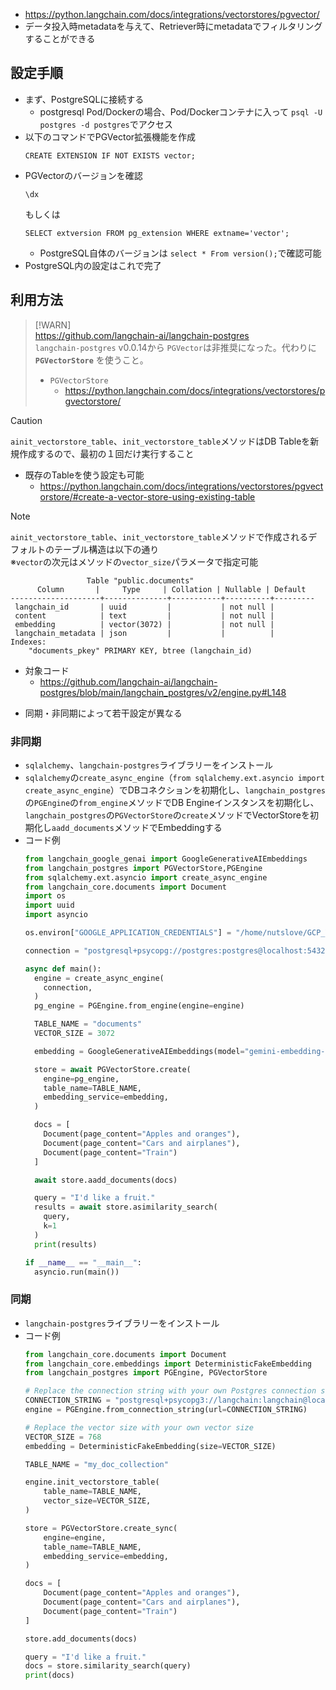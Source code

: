 - https://python.langchain.com/docs/integrations/vectorstores/pgvector/
- データ投入時metadataを与えて、Retriever時にmetadataでフィルタリングすることができる

## 設定手順
- まず、PostgreSQLに接続する
  - postgresql Pod/Dockerの場合、Pod/Dockerコンテナに入って `psql -U postgres -d postgres`でアクセス
- 以下のコマンドでPGVector拡張機能を作成  
  ```shell
  CREATE EXTENSION IF NOT EXISTS vector;
  ```
- PGVectorのバージョンを確認  
  ```shell
  \dx
  ```
  もしくは  
  ```shell
  SELECT extversion FROM pg_extension WHERE extname='vector';
  ```
  - PostgreSQL自体のバージョンは `select * From version();`で確認可能
- PostgreSQL内の設定はこれで完了

## 利用方法
> [!WARN]  
> https://github.com/langchain-ai/langchain-postgres  
> `langchain-postgres` v0.0.14から `PGVector`は非推奨になった。代わりに **`PGVectorStore`** を使うこと。
> - `PGVectorStore`
>   - https://python.langchain.com/docs/integrations/vectorstores/pgvectorstore/

> [!CAUTION]  
> `ainit_vectorstore_table`、`init_vectorstore_table`メソッドはDB Tableを新規作成するので、最初の１回だけ実行すること
> - 既存のTableを使う設定も可能
>   - https://python.langchain.com/docs/integrations/vectorstores/pgvectorstore/#create-a-vector-store-using-existing-table

> [!NOTE]  
> `ainit_vectorstore_table`、`init_vectorstore_table`メソッドで作成されるデフォルトのテーブル構造は以下の通り  
> ※`vector`の次元はメソッドの`vector_size`パラメータで指定可能  
> ```
>                  Table "public.documents"
>       Column       |     Type     | Collation | Nullable | Default
> --------------------+--------------+-----------+----------+---------
>  langchain_id       | uuid         |           | not null |
>  content            | text         |           | not null |
>  embedding          | vector(3072) |           | not null |
>  langchain_metadata | json         |           |          |
> Indexes:
>     "documents_pkey" PRIMARY KEY, btree (langchain_id)
> ```
> - 対象コード  
>   - https://github.com/langchain-ai/langchain-postgres/blob/main/langchain_postgres/v2/engine.py#L148


- 同期・非同期によって若干設定が異なる
### 非同期
- `sqlalchemy`、`langchain-postgres`ライブラリーをインストール
- `sqlalchemy`の`create_async_engine`（`from sqlalchemy.ext.asyncio import create_async_engine`）でDBコネクションを初期化し、`langchain_postgres`の`PGEngine`の`from_engine`メソッドでDB Engineインスタンスを初期化し、`langchain_postgres`の`PGVectorStore`の`create`メソッドでVectorStoreを初期化し`aadd_documents`メソッドでEmbeddingする
- コード例  
  ```python
  from langchain_google_genai import GoogleGenerativeAIEmbeddings
  from langchain_postgres import PGVectorStore,PGEngine
  from sqlalchemy.ext.asyncio import create_async_engine
  from langchain_core.documents import Document
  import os
  import uuid
  import asyncio

  os.environ["GOOGLE_APPLICATION_CREDENTIALS"] = "/home/nutslove/GCP_VertexAI/service-account-key.json"

  connection = "postgresql+psycopg://postgres:postgres@localhost:5432/postgres" # postgresql+psycopg://ユーザー名:パスワード@ホスト:ポート/データベース名

  async def main():
    engine = create_async_engine(
      connection,
    )
    pg_engine = PGEngine.from_engine(engine=engine)

    TABLE_NAME = "documents"
    VECTOR_SIZE = 3072

    embedding = GoogleGenerativeAIEmbeddings(model="gemini-embedding-001")

    store = await PGVectorStore.create(
      engine=pg_engine,
      table_name=TABLE_NAME,
      embedding_service=embedding,
    )

    docs = [
      Document(page_content="Apples and oranges"),
      Document(page_content="Cars and airplanes"),
      Document(page_content="Train")
    ]

    await store.aadd_documents(docs)

    query = "I'd like a fruit."
    results = await store.asimilarity_search(
      query,
      k=1
    )
    print(results)

  if __name__ == "__main__":
    asyncio.run(main())
  ```

### 同期
- `langchain-postgres`ライブラリーをインストール
- コード例  
  ```python
  from langchain_core.documents import Document
  from langchain_core.embeddings import DeterministicFakeEmbedding
  from langchain_postgres import PGEngine, PGVectorStore

  # Replace the connection string with your own Postgres connection string
  CONNECTION_STRING = "postgresql+psycopg3://langchain:langchain@localhost:6024/langchain"
  engine = PGEngine.from_connection_string(url=CONNECTION_STRING)

  # Replace the vector size with your own vector size
  VECTOR_SIZE = 768
  embedding = DeterministicFakeEmbedding(size=VECTOR_SIZE)

  TABLE_NAME = "my_doc_collection"

  engine.init_vectorstore_table(
      table_name=TABLE_NAME,
      vector_size=VECTOR_SIZE,
  )

  store = PGVectorStore.create_sync(
      engine=engine,
      table_name=TABLE_NAME,
      embedding_service=embedding,
  )

  docs = [
      Document(page_content="Apples and oranges"),
      Document(page_content="Cars and airplanes"),
      Document(page_content="Train")
  ]

  store.add_documents(docs)

  query = "I'd like a fruit."
  docs = store.similarity_search(query)
  print(docs)
  ```